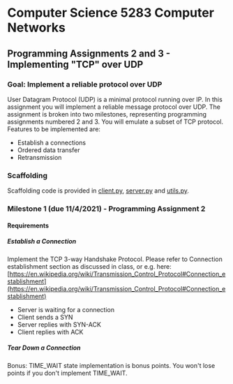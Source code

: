 # Computer Science 5283 Computer Networks 
## Programming Assignments 2 and 3 - Implementing "TCP" over UDP
### Goal: Implement a reliable protocol over UDP 
User Datagram Protocol (UDP) is a minimal protocol running over IP. In this assignment you will implement a reliable message protocol over UDP. The assignment is broken into two milestones, representing programming assignments numbered 2 and 3. You will emulate a subset of TCP protocol. Features to be implemented are: 
- Establish a connections
- Ordered data transfer
- Retransmission

### Scaffolding
Scaffolding code is provided in [client.py](scaffolding/client.py), [server.py](templates/server.py) and [utils.py](templates/utils.py). 


### Milestone 1 (due 11/4/2021) - Programming Assignment 2 
#### Requirements
##### Establish a Connection
Implement the TCP 3-way Handshake Protocol. Please refer to Connection establishment section as discussed in class, or e.g. here: [https://en.wikipedia.org/wiki/Transmission_Control_Protocol#Connection_establishment](https://en.wikipedia.org/wiki/Transmission_Control_Protocol#Connection_establishment)
- Server is waiting for a connection
- Client sends a SYN 
- Server replies with SYN-ACK
- Client replies with ACK

##### Tear Down a Connection
Bonus: TIME_WAIT state implementation is bonus points. You won't lose points if you don't implement TIME_WAIT.
 